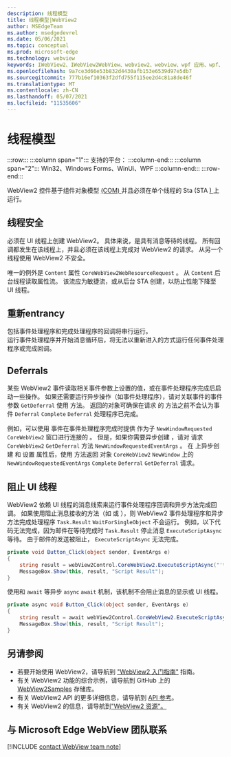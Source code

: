 ```yaml
---
description: 线程模型
title: 线程模型|WebView2
author: MSEdgeTeam
ms.author: msedgedevrel
ms.date: 05/06/2021
ms.topic: conceptual
ms.prod: microsoft-edge
ms.technology: webview
keywords: IWebView2、IWebView2WebView、webview2、webview、wpf 应用、wpf、edge、ICoreWebView2、ICoreWebView2Host、浏览器控件、边缘 html
ms.openlocfilehash: 9a7ce3d66e53b832d4430afb153e6539d97e5db7
ms.sourcegitcommit: 777b16ef10363f2dfd755f115ee2d4c81a8de46f
ms.translationtype: MT
ms.contentlocale: zh-CN
ms.lasthandoff: 05/07/2021
ms.locfileid: "11535606"
---
```

# <a name="threading-model"></a>线程模型 

:::row:::
   :::column span="1":::
      支持的平台：
   :::column-end:::
   :::column span="2":::
      Win32、Windows Forms、WinUi、WPF
   :::column-end:::
:::row-end:::  

WebView2 控件基于组件对象模型 [ (COM) ][WindowsWin32ComTheComponentObjectModel] 并且必须在单个线程的 Sta (STA [) ][WindowsWin32ComSingleThreadedApartments] 上运行。  

## <a name="thread-safety"></a>线程安全  

必须在 UI 线程上创建 WebView2。  具体来说，是具有消息等待的线程。  所有回调都发生在该线程上，并且必须在该线程上完成对 WebView2 的请求。  从另一个线程使用 WebView2 不安全。  

唯一的例外是 `Content` 属性 `CoreWebView2WebResourceRequest` 。  从 `Content` 后台线程读取属性流。  该流应为敏捷流，或从后台 STA 创建，以防止性能下降至 UI 线程。  

## <a name="re-entrancy"></a>重新entrancy  

包括事件处理程序和完成处理程序的回调将串行运行。  
运行事件处理程序并开始消息循环后，将无法以重新进入的方式运行任何事件处理程序或完成回调。  

## <a name="deferrals"></a>Deferrals  

某些 WebView2 事件读取相关事件参数上设置的值，或在事件处理程序完成后启动一些操作。  如果还需要运行异步操作（如事件处理程序），请对关联事件的事件参数 `GetDeferral` 使用 方法。  返回的对象可确保在请求 的 方法之前不会认为事件 `Deferral` `Complete` `Deferral` 处理程序已完成。  

例如，可以使用 事件在事件处理程序完成时提供 作为子 `NewWindowRequested` `CoreWebView2` 窗口进行连接的 。  但是，如果你需要异步创建 ，请对 请求 `CoreWebView2` `GetDeferral` 方法 `NewWindowRequestedEventArgs` 。  在 上异步创建 和 设置 属性后，使用 方法返回 对象 `CoreWebView2` `NewWindow` 上的 `NewWindowRequestedEventArgs` `Complete` `Deferral` `GetDeferral` 请求。  

## <a name="block-the-ui-thread"></a>阻止 UI 线程  

WebView2 依赖 UI 线程的消息线索来运行事件处理程序回调和异步方法完成回调。  如果使用阻止消息接收的方法（如 或 ），则 WebView2 事件处理程序和异步方法完成处理程序 `Task.Result` `WaitForSingleObject` 不会运行。  例如，以下代码无法完成，因为邮件在等待完成时 `Task.Result` 停止消息 `ExecuteScriptAsync` 等待。  由于邮件的发送被阻止， `ExecuteScriptAsync` 无法完成。   

```csharp
private void Button_Click(object sender, EventArgs e)
{
    string result = webView2Control.CoreWebView2.ExecuteScriptAsync("'test'").Result;
    MessageBox.Show(this, result, "Script Result");
}
```  

使用和 `await` 等异步 `async` `await` 机制，该机制不会阻止消息的显示或 UI 线程。  

```csharp
private async void Button_Click(object sender, EventArgs e)
{
    string result = await webView2Control.CoreWebView2.ExecuteScriptAsync("'test'");
    MessageBox.Show(this, result, "Script Result");
}
```  

## <a name="see-also"></a>另请参阅  

*   若要开始使用 WebView2，请导航到 ["WebView2 入门指南"][Webview2IndexGetStarted] 指南。  
*   有关 WebView2 功能的综合示例，请导航到 GitHub 上的 [WebView2Samples][GithubMicrosoftedgeWebview2samples] 存储库。  
*   有关 WebView2 API 的更多详细信息，请导航到 [API 参考][DotnetApiMicrosoftWebWebview2WpfWebview2]。  
*   有关 WebView2 的信息，请导航到["WebView2 资源"。][Webview2IndexNextSteps]  

## <a name="getting-in-touch-with-the-microsoft-edge-webview-team"></a>与 Microsoft Edge WebView 团队联系  

[!INCLUDE [contact WebView team note](../includes/contact-webview-team-note.md)]  

<!-- links -->  

[Webview2IndexGetStarted]: ../index.md#get-started "入门 - Microsoft Edge WebView2 |Microsoft Docs"  
[Webview2IndexNextSteps]: ../index.md#next-steps "下一步 - Microsoft Edge WebView2 |Microsoft Docs"  

[DotnetApiMicrosoftWebWebview2WpfWebview2]: /dotnet/api/microsoft.web.webview2.wpf.webview2 "WebView2 类|Microsoft Docs"  

[WindowsWin32ComSingleThreadedApartments]: /windows/win32/com/single-threaded-apartments "单线程处理|Microsoft Docs"  
[WindowsWin32ComTheComponentObjectModel]: /windows/win32/com/the-component-object-model "组件对象模型|Microsoft Docs"  

[GithubMicrosoftedgeWebview2samples]: https://github.com/MicrosoftEdge/WebView2Samples "WebView2 示例 - MicrosoftEdge/WebView2Samples |GitHub"  
